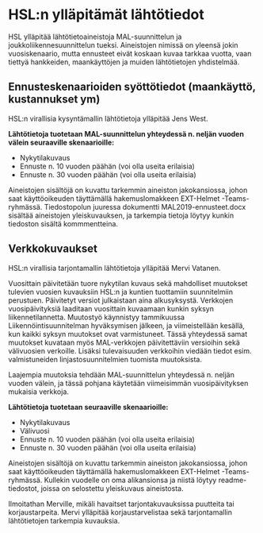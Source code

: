 # HSL:n ylläpitämät lähtötiedot

HSL ylläpitää lähtötietoaineistoja MAL-suunnittelun ja joukkoliikennesuunnittelun tueksi. Aineistojen nimissä on yleensä jokin vuosiskenaario, mutta ennusteet eivät koskaan kuvaa tarkkaa vuotta, vaan tiettyä hankkeiden, maankäyttöjen ja muiden lähtötietojen yhdistelmää. 

## Ennusteskenaarioiden syöttötiedot (maankäyttö, kustannukset ym)

HSL:n virallisia kysyntämallin lähtötietoja ylläpitää Jens West. 

**Lähtötietoja tuotetaan MAL-suunnittelun yhteydessä n. neljän vuoden välein seuraaville skenaarioille:**
* Nykytilakuvaus
* Ennuste n. 10 vuoden päähän (voi olla useita erilaisia)
* Ennuste n. 30 vuoden päähän (voi olla useita erilaisia)

Aineistojen sisältöjä on kuvattu tarkemmin aineiston jakokansiossa, johon saat käyttöoikeuden täyttämällä hakemuslomakkeen EXT-Helmet -Teams-ryhmässä. Tiedostopolun juuressa dokumentti MAL2019-ennusteet.docx sisältää aineistojen yleiskuvauksen, ja tarkempia tietoja löytyy kunkin tiedoston sisältä kommmentteina.

## Verkkokuvaukset

HSL:n virallisia tarjontamallin lähtötietoja ylläpitää Mervi Vatanen.

Vuosittain päivitetään tuore nykytilan kuvaus sekä mahdolliset muutokset tulevien vuosien kuvauksiin HSL:n ja kuntien tuottamiin suunnitelmiin perustuen. Päivitetyt versiot julkaistaan aina alkusyksystä. Verkkojen vuosipäivityksiä laaditaan vuosittain kuvaamaan kunkin syksyn liikennetilannetta. Muutostyö käynnistyy tammikuussa Liikennöintisuunnitelman hyväksymisen jälkeen, ja viimeistellään kesällä, kun kaikki syksyn muutokset ovat varmistuneet. Tässä yhteydessä samat muutokset kuvataan myös MAL-verkkojen päivitettäviin versioihin sekä välivuosien verkoille. Lisäksi tulevaisuuden verkkoihin viedään tiedot esim. valmistuneiden linjastosuunnitelmien tuomista muutoksista. 

Laajempia muutoksia tehdään MAL-suunnittelun yhteydessä n. neljän vuoden välein, ja tässä pohjana käytetään viimeisimmän vuosipäivityksen mukaisia verkkoja.

**Lähtötietoja tuotetaan seuraaville skenaarioille:**
* Nykytilakuvaus
* Välivuosi
* Ennuste n. 10 vuoden päähän (voi olla useita erilaisia)
* Ennuste n. 30 vuoden päähän (voi olla useita erilaisia)

Aineistojen sisältöjä on kuvattu tarkemmin aineiston jakokansiossa, johon saat käyttöoikeuden täyttämällä hakemuslomakkeen EXT-Helmet -Teams-ryhmässä. Kullekin vuodelle on oma alikansionsa ja niistä löytyy readme-tiedostot, joissa on selostettu yleiskuvaus aineistosta.

Ilmoitathan Merville, mikäli havaitset tarjontakuvauksissa puutteita tai korjaustarpeita. Mervi ylläpitää korjaustarvelistaa sekä tarjontamallin lähtötietojen tarkempia kuvauksia.
